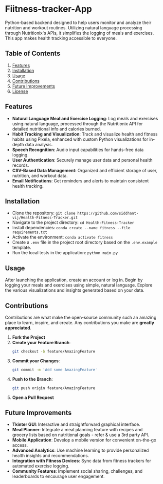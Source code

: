 # Fiitness-tracker-App
Python-based backend designed to help users monitor and analyze their nutrition and workout routines. Utilizing natural language processing through Nutritionix's APIs, it simplifies the logging of meals and exercises. This app makes health tracking accessible to everyone.

## Table of Contents
1. [Features](#features)
1. [Installation](#installation)
1. [Usage](#usage)
1. [Contributions](#contributions)
1. [Future Improvements](#future-improvements)
1. [License](#license)

## Features
- **Natural Language Meal and Exercise Logging**: Log meals and exercises using natural language, processed through the Nutritionix API for detailed nutritional info and calories burned.
- **Habit Tracking and Visualization**: Track and visualize health and fitness habits using Pixela, enhanced with custom Python visualizations for in-depth data analysis.
- **Speech Recognition**: Audio input capabilities for hands-free data logging.
- **User Authentication**: Securely manage user data and personal health records.
- **CSV-Based Data Management**: Organized and efficient storage of user, nutrition, and workout data.
- **Email Notifications**: Get reminders and alerts to maintain consistent health tracking.

## Installation
- Clone the repository: `git clone https://github.com/siddhant-vij/Health-Fitness-Tracker.git`
- Navigate to the project directory: `cd Health-Fitness-Tracker`
- Install dependencies: `conda create --name fitness --file requirements.txt`
- Activate the environment: `conda activate fitness`
- Create a `.env` file in the project root directory based on the `.env.example` template.
- Run the local tests in the application: `python main.py`

## Usage
After launching the application, create an account or log in. Begin by logging your meals and exercises using simple, natural language. Explore the various visualizations and insights generated based on your data.

## Contributions
Contributions are what make the open-source community such an amazing place to learn, inspire, and create. Any contributions you make are **greatly appreciated**.
1. **Fork the Project**
1. **Create your Feature Branch**: 
    ```bash
    git checkout -b feature/AmazingFeature
    ```
1. **Commit your Changes**: 
    ```bash
    git commit -m 'Add some AmazingFeature'
    ```
1. **Push to the Branch**: 
    ```bash
    git push origin feature/AmazingFeature
    ```
1. **Open a Pull Request**

## Future Improvements
- **Tkinter GUI**: Interactive and straightforward graphical interface.
- **Meal Planner**: Integrate a meal planning feature with recipes and grocery lists based on nutritional goals - refer & use a 3rd party API.
- **Mobile Application**: Develop a mobile version for convenient on-the-go access.
- **Advanced Analytics**: Use machine learning to provide personalized health insights and recommendations.
- **Integration with Fitness Devices**: Sync data from fitness trackers for automated exercise logging.
- **Community Features**: Implement social sharing, challenges, and leaderboards to encourage user engagement.
